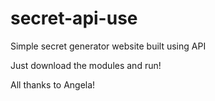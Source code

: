 # secret-api-use
Simple secret generator website built using API

Just download the modules and run!

All thanks to Angela!

